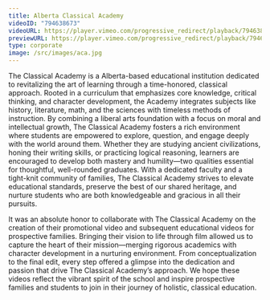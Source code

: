 ```yaml
---
title: Alberta Classical Academy
videoID: "794638673"
videoURL: https://player.vimeo.com/progressive_redirect/playback/794638673/rendition/1080p/file.mp4?loc=external&signature=dc8803df10eab9cbdb91860a802015da1607e2a9f6418f2f9414a12148836643&user_id=222329173
previewURL: https://player.vimeo.com/progressive_redirect/playback/794638673/rendition/540p/file.mp4?loc=external&signature=a91e87bd802510a363480709c0d4f046f750ce40aab0be3c42f7154848273951&user_id=222329173
type: corporate
image: /src/images/aca.jpg
---
```

The Classical Academy is a Alberta-based educational institution dedicated to revitalizing the art of learning through a time-honored, classical approach. Rooted in a curriculum that emphasizes core knowledge, critical thinking, and character development, the Academy integrates subjects like history, literature, math, and the sciences with timeless methods of instruction. By combining a liberal arts foundation with a focus on moral and intellectual growth, The Classical Academy fosters a rich environment where students are empowered to explore, question, and engage deeply with the world around them. Whether they are studying ancient civilizations, honing their writing skills, or practicing logical reasoning, learners are encouraged to develop both mastery and humility—two qualities essential for thoughtful, well-rounded graduates. With a dedicated faculty and a tight-knit community of families, The Classical Academy strives to elevate educational standards, preserve the best of our shared heritage, and nurture students who are both knowledgeable and gracious in all their pursuits.

It was an absolute honor to collaborate with The Classical Academy on the creation of their promotional video and subsequent educational videos for prospective families. Bringing their vision to life through film allowed us to capture the heart of their mission—merging rigorous academics with character development in a nurturing environment. From conceptualization to the final edit, every step offered a glimpse into the dedication and passion that drive The Classical Academy’s approach. We hope these videos reflect the vibrant spirit of the school and inspire prospective families and students to join in their journey of holistic, classical education.
